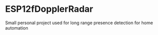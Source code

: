 # ESP12fDopplerRadar
Small personal project used for long range presence detection for home automation
